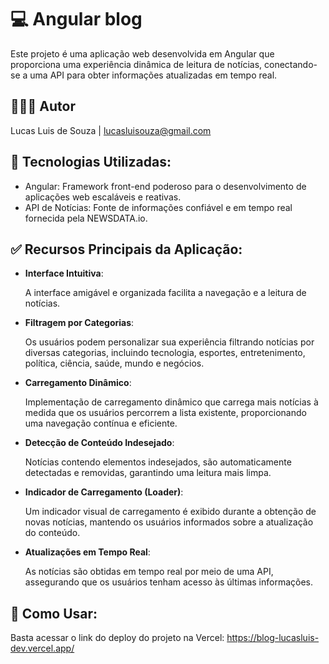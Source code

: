 # 💻 Angular blog

Este projeto é uma aplicação web desenvolvida em Angular que proporciona uma experiência dinâmica de leitura de notícias, conectando-se a uma API para obter informações atualizadas em tempo real.

## 👨🏽‍💻 Autor

Lucas Luis de Souza | lucasluisouza@gmail.com

## 🎯 Tecnologias Utilizadas:

- Angular: Framework front-end poderoso para o desenvolvimento de aplicações web escaláveis e reativas.
- API de Notícias: Fonte de informações confiável e em tempo real fornecida pela NEWSDATA.io.

## ✅ Recursos Principais da Aplicação:

- **Interface Intuitiva**: 

    A interface amigável e organizada facilita a navegação e a leitura de notícias.
    
- **Filtragem por Categorias**:

    Os usuários podem personalizar sua experiência filtrando notícias por diversas categorias, incluindo tecnologia, esportes, entretenimento, política, ciência, saúde, mundo e negócios.

- **Carregamento Dinâmico**:

    Implementação de carregamento dinâmico que carrega mais notícias à medida que os usuários percorrem a lista existente, proporcionando uma navegação contínua e eficiente.

- **Detecção de Conteúdo Indesejado**:

    Notícias contendo elementos indesejados, são automaticamente detectadas e removidas, garantindo uma leitura mais limpa.

- **Indicador de Carregamento (Loader)**:

    Um indicador visual de carregamento é exibido durante a obtenção de novas notícias, mantendo os usuários informados sobre a atualização do conteúdo.


- **Atualizações em Tempo Real**:

    As notícias são obtidas em tempo real por meio de uma API, assegurando que os usuários tenham acesso às últimas informações.



##  🤔 Como Usar:

Basta acessar o link do deploy do projeto na Vercel: https://blog-lucasluis-dev.vercel.app/
